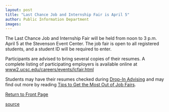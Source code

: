 ```yaml
---
layout: post
title: "Last Chance Job and Internship Fair is April 5"
author: Public Information Department
images:
---
```


The Last Chance Job and Internship Fair will be held from noon to 3 p.m. April 5 at the Stevenson Event Center. The job fair is open to all registered students, and a student ID will be required to enter.

Participants are advised to bring several copies of their resumes. A complete listing of participating employers is available online at [www2.ucsc.edu/careers/events/lcfair.html][1]

Students may have their resumes checked during [Drop-In Advising][2] and may find out more by reading [Tips to Get the Most Out of Job Fairs][3].

  

[Return to Front Page][4]

[1]: http://www2.ucsc.edu/careers/events/lcfair.html
[2]: http://www2.ucsc.edu/careers/student/advising.html
[3]: http://www2.ucsc.edu/careers/events/fair_tips.html
[4]: http://currents.ucsc.edu/

[source](http://www1.ucsc.edu/currents/04-05/03-28/brief-fair.asp "Permalink to brief-fair")
